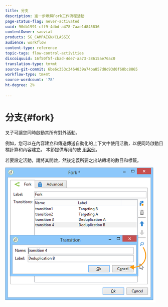```yaml
---
title: 分支
description: 進一步瞭解Fork工作流程活動
page-status-flag: never-activated
uuid: 90db1991-cff9-4dbd-a478-7aae1d845836
contentOwner: sauviat
products: SG_CAMPAIGN/CLASSIC
audience: workflow
content-type: reference
topic-tags: flow-control-activities
discoiquuid: 16f50f5f-cbad-4de7-aa73-38615ae76ac0
translation-type: tm+mt
source-git-commit: 6be6c353c3464839a74ba857d8d93d0f68bc8865
workflow-type: tm+mt
source-wordcount: '78'
ht-degree: 2%

---
```



# 分支{#fork}

叉子可讓您同時啟動其所有對外活動。

例如，您可以在內容建立和傳送傳送自動化的上下文中使用活動，以便同時啟動目標計算和內容建立。 本節提供專用的使 [用案例](../../delivery/using/automating-via-workflows.md#creating-the-delivery-and-its-content)。

若要設定活動，請將其開啟，然後定義所要之出站轉場的數目和標籤。

![](assets/s_user_segmentation_fork.png)
